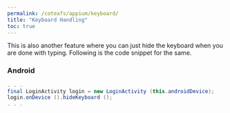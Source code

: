 ```yaml
---
permalink: /coteafs/appium/keyboard/
title: "Keyboard Handling"
toc: true
---
```


This is also another feature where you can just hide the keyboard when you are done with typing. Following is the code snippet for the same.

### Android

```java
. . .
final LoginActivity login = new LoginActivity (this.androidDevice);
login.onDevice ().hideKeyboard ();
. . .
```
